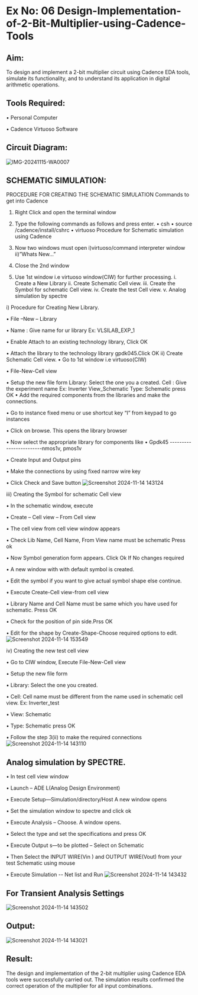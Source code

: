 # Ex No: 06 Design-Implementation-of-2-Bit-Multiplier-using-Cadence-Tools
     



## Aim:

To design and implement a 2-bit multiplier circuit using Cadence EDA tools, simulate its functionality, and to understand its application in digital arithmetic operations.

## Tools Required:

•	Personal Computer

•	Cadence Virtuoso Software


## Circuit Diagram:

![IMG-20241115-WA0007](https://github.com/user-attachments/assets/bfe47e43-607a-4fd4-9f91-3610e32b27bd)


## SCHEMATIC SIMULATION:

PROCEDURE FOR CREATING THE SCHEMATIC SIMULATION
Commands to get into Cadence
1.	Right Click and open the terminal window
2.	Type the following commands as follows and press enter.
•	csh
•	source /cadence/install/cshrc
•	virtuoso 
Procedure for Schematic simulation using Cadence

1.	Now two windows must open i)virtuoso/command interpreter window ii)”Whats New…”
2.	Close the 2nd window
3.	Use 1st window i.e virtuoso window(CIW) for further processing.
i.	Create a New Library
ii.	Create Schematic Cell view.
iii.	Create the Symbol for schematic Cell view.
iv.	Create the test Cell view.
v.	Analog simulation by spectre


i)	Procedure for Creating New Library.

•	File –New – Library

•	Name : Give name for ur library Ex: VLSILAB_EXP_1

•	Enable Attach to an existing technology library, Click OK

•	Attach the library to the technology library gpdk045.Click OK
ii)	Create Schematic Cell view.
•	Go to 1st window i.e virtuoso(CIW)

•	File-New-Cell view

•	Setup the new file form
	  Library: Select the one you a created.
	  Cell : Give the experiment name Ex: Inverter View_Schematic
	  Type: Schematic press OK
•	Add the required components from the libraries and make the connections.

• Go to instance fixed menu or use shortcut key “I” from keypad to go instances

•	Click on browse. This opens the library browser

•	Now select the appropriate library for components like 
• Gpdk45 ------------------------nmos1v,  pmos1v

• Create Input and Output pins

•	Make the connections by using fixed narrow wire key

•	Click Check and Save button
![Screenshot 2024-11-14 143124](https://github.com/user-attachments/assets/71e954f9-9f3c-4bd0-b5ea-9a9fd11226ee)


 
iii)	Creating the Symbol for schematic Cell view

•	In the schematic window, execute 

•	Create – Cell view – From Cell view

•	The cell view from cell view window appears

•	Check Lib Name, Cell Name, From View name must be schematic Press ok

•	Now Symbol generation form appears. Click Ok If No changes required

•	A new window with with default symbol is created.

•	Edit the symbol if you want to give actual symbol shape else continue.

•	Execute Create-Cell view-from cell view

•	Library Name and Cell Name must be same which you have used for schematic. Press OK

•	Check for the position of pin side.Prss OK

•	Edit for the shape by Create-Shape-Choose required options to edit.
![Screenshot 2024-11-14 153549](https://github.com/user-attachments/assets/46ec3836-5b20-4623-9b40-0453f27a09cd)




iv)	Creating the new test cell view

•	Go to CIW window, Execute File-New-Cell view

•	Setup the new file form

•	Library: Select the one you created.

•	Cell: Cell name must be different from the name used in schematic cell view. Ex: Inverter_test

•	View: Schematic

•	Type: Schematic press OK

•	Follow the step 3(ii)  to make the required connections
![Screenshot 2024-11-14 143110](https://github.com/user-attachments/assets/c168141c-7f84-48f1-8291-31ff284ee445)


 

## Analog simulation by SPECTRE.
•	In test cell view window

•	Launch – ADE L(Analog Design Environment)

•	Execute Setup—Simulation/directory/Host A new window opens

•	Set the simulation window to spectre and click ok

•	Execute Analysis – Choose. A window opens.

•	Select the type and set the specifications and press OK

•	Execute Output s—to be plotted – Select on Schematic

•	Then Select the INPUT WIRE(Vin ) and OUTPUT WIRE(Vout) from your test Schematic using mouse

•	Execute Simulation -- Net list and Run
![Screenshot 2024-11-14 143432](https://github.com/user-attachments/assets/005a8470-c662-46e9-bbf9-8d375491cd6b)



## For Transient Analysis Settings 
![Screenshot 2024-11-14 143502](https://github.com/user-attachments/assets/433ba580-ec0a-42b6-8c96-6f1b67b8439e)

## Output:
![Screenshot 2024-11-14 143021](https://github.com/user-attachments/assets/9254b325-b251-4e49-9eae-f95f05d92b3e)


  


## Result:
The design and implementation of the 2-bit multiplier using Cadence EDA tools were successfully carried out. The simulation results confirmed the correct operation of the multiplier for all input combinations. 
